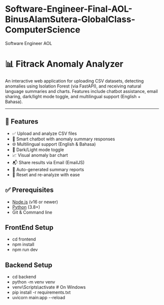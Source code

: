 # Software-Engineer-Final-AOL-BinusAlamSutera-GlobalClass-ComputerScience
Software Engineer AOL

# 📊 Fitrack Anomaly Analyzer

An interactive web application for uploading CSV datasets, detecting anomalies using Isolation Forest (via FastAPI), and receiving natural language summaries and charts. Features include chatbot assistance, email sharing, dark/light mode toggle, and multilingual support (English + Bahasa).

---

## 🧩 Features

- ✅ Upload and analyze CSV files
- 💬 Smart chatbot with anomaly summary responses
- 🌐 Multilingual support (English & Bahasa)
- 🌙 Dark/Light mode toggle
- 📈 Visual anomaly bar chart
- 📬 Share results via Email (EmailJS)
- 🧠 Auto-generated summary reports
- 🔁 Reset and re-analyze with ease

## ✅ Prerequisites

- [Node.js](https://nodejs.org/) (v16 or newer)
- [Python](https://www.python.org/) (3.8+)
- Git & Command line

## FrontEnd Setup
- cd frontend
- npm install
- npm run dev

## Backend Setup
- cd backend
- python -m venv venv
- venv\Scripts\activate       # On Windows
- pip install -r requirements.txt
- uvicorn main:app --reload
